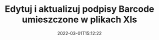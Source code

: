 ---
############################# Static ############################
layout: "auto-gen-signature"
date: 2022-03-01T15:12:22
draft: false
operation: Update
signaturetype: Barcode
fileformat: Xls
productName: .NET
lang: pl
productCode: net
otherformats: pdf doc docx docm dot dotm dotx odt ott rtf xls xlsx xlsm xlsb csv ods ots xltx xltm ppt pptx pps ppsx odp otp potx potm pptm ppsm
breadcrumb: Put Barcode signature on Xls for C#

############################# Head ############################
head_title: "Zaktualizuj podpisy Barcode umieszczone w plikach Xls za pomocą C#"
head_description: "Użyj prostego i łatwego do zrozumienia kodu .NET do aktualizacji podpisów Barcode w podpisanych dokumentach Xls."

############################# Header ############################
title: "Edytuj i aktualizuj podpisy Barcode umieszczone w plikach Xls"
description: "Interfejs API dla .NET zapewnia funkcjonalność aktualizacji podpisów Barcode w dokumentach Xls. Zaktualizuj podpisy elektroniczne w swoich dokumentach Xls za pomocą kilku linijek kodu C# szybko i łatwo."
bg_image: "https://cms.admin.containerize.com/templates/aspose/App_Themes/V3/images/bg/header1.png"
bg_overlay: false
button:
    enable: true

############################# SubMenu ############################
submenu:
    enable: true

    left:
        img_alt: "GroupDocs.Signature for .NET"
        image: "https://cms.admin.containerize.com/templates/groupdocs/images/product-logos/90x90-noborder/groupdocs-signature-net.png"
        product: "GroupDocs.Signature"
        platform: ".NET"



############################# About ############################
about:
    enable: true
    title: "Dowiedz się więcej o funkcjach interfejsu API GroupDocs.Signature for .NET"
    content: |
        Funkcjonalność interfejsu API [GroupDocs.Signature for .NET](https://products.groupdocs.com/signature/net/) obejmuje szeroki wybór środków do przetwarzania na żądanie formatów dokumentów przy użyciu podpisów elektronicznych. Obsługiwane jest szerokie spektrum podpisów elektronicznych, takich jak teksty, obrazy, certyfikaty cyfrowe, kody kreskowe, kody QR, pieczątki czy metadane. Klienci mogą dodawać, usuwać, edytować, sprawdzać lub wyszukiwać podpisy cyfrowe w plikach PDF, dokumentach MS Word, skoroszytach MS Excel, prezentacjach MS PowerPoint, plikach Adobe Photoshop i różnych formatach graficznych. Dostępnych jest wiele przydatnych funkcji i ustawień.
    

############################# Steps ############################
steps:
    enable: true
    title_left: "Jak zmienić podpisy Barcode w dokumencie Xls?"
    content_left: |
        [GroupDocs.Signature for .NET](https://products.groupdocs.com/signature/net/) zawiera przydatne funkcje, takie jak aktualizacja podpisów Barcode umieszczonych w dokumentach Xls. Umożliwia zmianę funkcji podpisów bez dodatkowego kodu.
        
        * Na początek utwórz obiekt Signature przekazujący jako ścieżkę parametru konstruktora do dokumentu, który ma zostać zaktualizowany.
        * Następnie utwórz instancję odpowiedniego konkretnego obiektu podpisu i ustaw jego identyfikator oraz właściwości, które należy zmienić.
        * Na koniec wywołaj metodę Update Signature, przekazując konkretny obiekt podpisu.
        * Przeprowadź aktualizację wyników do Twojego powiadomienia.

    title_right: "wymagania systemowe"
    content_right: |
        GroupDocs.Signature for .NET są obsługiwane na wszystkich głównych platformach i systemach operacyjnych. Przed wykonaniem poniższego kodu upewnij się, że masz zainstalowane w systemie następujące wymagania wstępne.

        * Systemy operacyjne: Microsoft Windows, Linux, MacOS
        * Środowiska programistyczne: Microsoft Visual Studio, Xamarin, MonoDevelop
        * Frameworks: .NET Framework, .NET Standard, .NET Core, Mono
        * Pobierz najnowszą wersję GroupDocs.Signature for .NET z [Nuget](https://www.nuget.org/packages/groupdocs.signature)
         
    code: |
        ```csharp    
                
        // Set up input Xls file
        string filePath = "input.xls";

        // Instantiate Signature for input file
        using (GroupDocs.Signature.Signature signature = new GroupDocs.Signature.Signature(filePath))
        {
                // Id of signature which is supposed to be updated
                // such Id might be got as a result of search operation
                string id = "07f83369-318b-41ad-a843-732417b912c2";

                // provide signature features to update
                // set up particular signature id
                BarcodeSignature signatureToUpdate = new BarcodeSignature(id)
                {
                    // specify signature width
                    Width = 300,
                    // specify signature height
                    Height = 50,
                    // set left position
                    Left = 80,
                    // set top position
                    Top = 100
                };

                // update signature
                bool updateResult = signature.Update(signatureToUpdate);

                // process updation result
                if (updateResult)
                {
                    Console.WriteLine("Signature was updated successfully!");
                }
        }
        ```

############################# Demos ############################
demos:
    enable: true
    title: "Aktualizacja podpisów Barcode na stronach dokumentu - Demo na żywo"
    content: |
       Edytuj różne podpisy elektroniczne dokumentu Xls już teraz, odwiedzając witrynę [GroupDocs.Signature App](https://products.groupdocs.app/signature/family).          

############################# More Formats ############################
more_formats:
    enable: true
    title: "Zaktualizuj różne podpisy Barcode przez C#"
    content: |
        "Edycja podpisów cyfrowych, które są umieszczane w różnych formatach dokumentów. Zaktualizuj dane podpisów bez dodatkowego kodu."
    format: 
       
       
back_to_top:
    enable: true
---